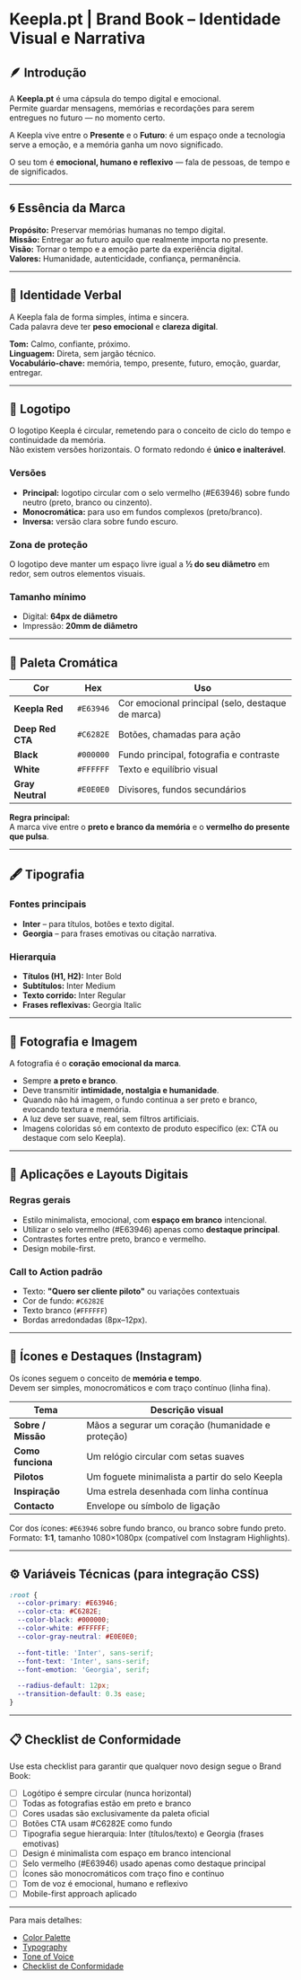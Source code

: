 # Keepla.pt | Brand Book – Identidade Visual e Narrativa

## 🪶 Introdução

A **Keepla.pt** é uma cápsula do tempo digital e emocional.  
Permite guardar mensagens, memórias e recordações para serem entregues no futuro — no momento certo.

A Keepla vive entre o **Presente** e o **Futuro**: é um espaço onde a tecnologia serve a emoção, e a memória ganha um novo significado.

O seu tom é **emocional, humano e reflexivo** — fala de pessoas, de tempo e de significados.

---

## 🌀 Essência da Marca

**Propósito:** Preservar memórias humanas no tempo digital.  
**Missão:** Entregar ao futuro aquilo que realmente importa no presente.  
**Visão:** Tornar o tempo e a emoção parte da experiência digital.  
**Valores:** Humanidade, autenticidade, confiança, permanência.

---

## 🔮 Identidade Verbal

A Keepla fala de forma simples, íntima e sincera.  
Cada palavra deve ter **peso emocional** e **clareza digital**.

**Tom:** Calmo, confiante, próximo.  
**Linguagem:** Direta, sem jargão técnico.  
**Vocabulário-chave:** memória, tempo, presente, futuro, emoção, guardar, entregar.

---

## 🔘 Logotipo

O logotipo Keepla é circular, remetendo para o conceito de ciclo do tempo e continuidade da memória.  
Não existem versões horizontais. O formato redondo é **único e inalterável**.

### Versões
- **Principal:** logotipo circular com o selo vermelho (#E63946) sobre fundo neutro (preto, branco ou cinzento).  
- **Monocromática:** para uso em fundos complexos (preto/branco).  
- **Inversa:** versão clara sobre fundo escuro.

### Zona de proteção
O logotipo deve manter um espaço livre igual a **½ do seu diâmetro** em redor, sem outros elementos visuais.

### Tamanho mínimo
- Digital: **64px de diâmetro**  
- Impressão: **20mm de diâmetro**

---

## 🎨 Paleta Cromática

| Cor | Hex | Uso |
|------|------|------|
| **Keepla Red** | `#E63946` | Cor emocional principal (selo, destaque de marca) |
| **Deep Red CTA** | `#C6282E` | Botões, chamadas para ação |
| **Black** | `#000000` | Fundo principal, fotografia e contraste |
| **White** | `#FFFFFF` | Texto e equilíbrio visual |
| **Gray Neutral** | `#E0E0E0` | Divisores, fundos secundários |

**Regra principal:**  
A marca vive entre o **preto e branco da memória** e o **vermelho do presente que pulsa**.

---

## 🖋️ Tipografia

### Fontes principais
- **Inter** – para títulos, botões e texto digital.  
- **Georgia** – para frases emotivas ou citação narrativa.

### Hierarquia
- **Títulos (H1, H2):** Inter Bold  
- **Subtítulos:** Inter Medium  
- **Texto corrido:** Inter Regular  
- **Frases reflexivas:** Georgia Italic

---

## 📸 Fotografia e Imagem

A fotografia é o **coração emocional da marca**.

- Sempre **a preto e branco**.  
- Deve transmitir **intimidade, nostalgia e humanidade**.  
- Quando não há imagem, o fundo continua a ser preto e branco, evocando textura e memória.  
- A luz deve ser suave, real, sem filtros artificiais.  
- Imagens coloridas só em contexto de produto específico (ex: CTA ou destaque com selo Keepla).

---

## 🧩 Aplicações e Layouts Digitais

### Regras gerais
- Estilo minimalista, emocional, com **espaço em branco** intencional.  
- Utilizar o selo vermelho (#E63946) apenas como **destaque principal**.  
- Contrastes fortes entre preto, branco e vermelho.  
- Design mobile-first.

### Call to Action padrão
- Texto: **"Quero ser cliente piloto"** ou variações contextuais
- Cor de fundo: `#C6282E`  
- Texto branco (`#FFFFFF`)  
- Bordas arredondadas (8px–12px).

---

## 📱 Ícones e Destaques (Instagram)

Os ícones seguem o conceito de **memória e tempo**.  
Devem ser simples, monocromáticos e com traço contínuo (linha fina).

| Tema | Descrição visual |
|------|------------------|
| **Sobre / Missão** | Mãos a segurar um coração (humanidade e proteção) |
| **Como funciona** | Um relógio circular com setas suaves |
| **Pilotos** | Um foguete minimalista a partir do selo Keepla |
| **Inspiração** | Uma estrela desenhada com linha contínua |
| **Contacto** | Envelope ou símbolo de ligação |

Cor dos ícones: `#E63946` sobre fundo branco, ou branco sobre fundo preto.  
Formato: **1:1**, tamanho 1080×1080px (compatível com Instagram Highlights).

---

## ⚙️ Variáveis Técnicas (para integração CSS)

```css
:root {
  --color-primary: #E63946;
  --color-cta: #C6282E;
  --color-black: #000000;
  --color-white: #FFFFFF;
  --color-gray-neutral: #E0E0E0;

  --font-title: 'Inter', sans-serif;
  --font-text: 'Inter', sans-serif;
  --font-emotion: 'Georgia', serif;

  --radius-default: 12px;
  --transition-default: 0.3s ease;
}
```

---

## 📋 Checklist de Conformidade

Use esta checklist para garantir que qualquer novo design segue o Brand Book:

- [ ] Logótipo é sempre circular (nunca horizontal)
- [ ] Todas as fotografias estão em preto e branco
- [ ] Cores usadas são exclusivamente da paleta oficial
- [ ] Botões CTA usam #C6282E como fundo
- [ ] Tipografia segue hierarquia: Inter (títulos/texto) e Georgia (frases emotivas)
- [ ] Design é minimalista com espaço em branco intencional
- [ ] Selo vermelho (#E63946) usado apenas como destaque principal
- [ ] Ícones são monocromáticos com traço fino e contínuo
- [ ] Tom de voz é emocional, humano e reflexivo
- [ ] Mobile-first approach aplicado

---

Para mais detalhes:
- [Color Palette](./color-palette.md)
- [Typography](./typography.md)
- [Tone of Voice](./tone-of-voice.md)
- [Checklist de Conformidade](../CHECKLIST.md)
